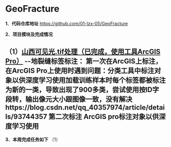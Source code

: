 # GeoFracture

**1**、**代码仓库地址**
https://github.com/01-lzx-05/GeoFracture

**2**、**项目模块及完成情况**

（1）<u>山西可见光.tif处理（已完成，使用工具ArcGIS Pro）</u>
  --地裂缝标签标注：
     第一次在ArcGIS上标注，在ArcGIS Pro上使用时遇到问题：分类工具中标注对象以供深度学习使用加载训练样本时每个标签都被标注为新的一类，导致出现了900多类，尝试使用按ID字段转，输出像元大小跟图像一致，没有解决https://blog.csdn.net/qq_40357974/article/details/93744357
      第二次标注 ArcGIS pro标注对象以供深度学习使用
  --
  
  
  
  **3**、**本周完成任务如下**
  （1）
